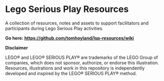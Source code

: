 # Lego Serious Play Resources
A collection of resources, notes and assets to support facilitators and participants during Lego Serious Play activities.

**Go here: https://github.com/tomhoyland/lsp-resources/wiki**



**Disclaimer**

LEGO® and LEGO® SERIOUS PLAY® are trademarks of the LEGO Group of companies, which does not sponsor, authorize, or endorse this illustration.  Resources, illustrations and work in this repository is independently developed and inspired by the LEGO® SERIOUS PLAY® method. 
